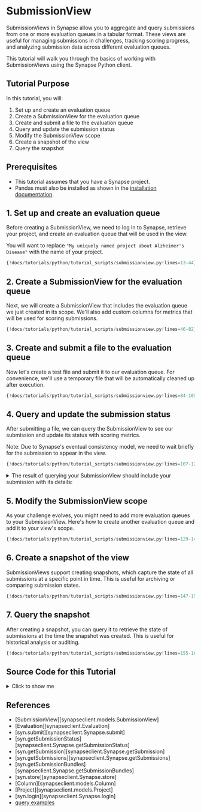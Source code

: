 # SubmissionView

SubmissionViews in Synapse allow you to aggregate and query submissions from one or more
evaluation queues in a tabular format. These views are useful for managing submissions in
challenges, tracking scoring progress, and analyzing submission data across different
evaluation queues.

This tutorial will walk you through the basics of working with SubmissionViews
using the Synapse Python client.

## Tutorial Purpose
In this tutorial, you will:

1. Set up and create an evaluation queue
2. Create a SubmissionView for the evaluation queue
3. Create and submit a file to the evaluation queue
4. Query and update the submission status
5. Modify the SubmissionView scope
6. Create a snapshot of the view
7. Query the snapshot

## Prerequisites
* This tutorial assumes that you have a Synapse project.
* Pandas must also be installed as shown in the [installation documentation](../installation.md).

## 1. Set up and create an evaluation queue

Before creating a SubmissionView, we need to log in to Synapse, retrieve your project,
and create an evaluation queue that will be used in the view.

You will want to replace `"My uniquely named project about Alzheimer's Disease"` with
the name of your project.

```python
{!docs/tutorials/python/tutorial_scripts/submissionview.py!lines=13-44}
```

## 2. Create a SubmissionView for the evaluation queue

Next, we will create a SubmissionView that includes the evaluation queue we just created
in its scope. We'll also add custom columns for metrics that will be used for scoring
submissions.

```python
{!docs/tutorials/python/tutorial_scripts/submissionview.py!lines=46-82}
```

## 3. Create and submit a file to the evaluation queue

Now let's create a test file and submit it to our evaluation queue. For convenience,
we'll use a temporary file that will be automatically cleaned up after execution.

```python
{!docs/tutorials/python/tutorial_scripts/submissionview.py!lines=84-105}
```

## 4. Query and update the submission status

After submitting a file, we can query the SubmissionView to see our submission and update
its status with scoring metrics.

Note: Due to Synapse's eventual consistency model, we need to wait briefly for the
submission to appear in the view.

```python
{!docs/tutorials/python/tutorial_scripts/submissionview.py!lines=107-128}
```

<details class="example">
  <summary>The result of querying your SubmissionView should include your submission with its details:</summary>
```
Query results:
             id          name           status      evaluationid  metric_A  metric_B
0  [submission_id]  Test Submission  RECEIVED  [evaluation_id]       NaN       NaN
```

After updating the submission status:

```
Submission status: SCORED
```
</details>

## 5. Modify the SubmissionView scope

As your challenge evolves, you might need to add more evaluation queues to your SubmissionView.
Here's how to create another evaluation queue and add it to your view's scope.

```python
{!docs/tutorials/python/tutorial_scripts/submissionview.py!lines=129-145}
```

## 6. Create a snapshot of the view

SubmissionViews support creating snapshots, which capture the state of all submissions at a
specific point in time. This is useful for archiving or comparing submission states.

```python
{!docs/tutorials/python/tutorial_scripts/submissionview.py!lines=147-154}
```

## 7. Query the snapshot

After creating a snapshot, you can query it to retrieve the state of submissions at the
time the snapshot was created. This is useful for historical analysis or auditing.

```python
{!docs/tutorials/python/tutorial_scripts/submissionview.py!lines=155-164}
```

## Source Code for this Tutorial

<details class="quote">
  <summary>Click to show me</summary>

```python
{!docs/tutorials/python/tutorial_scripts/submissionview.py!}
```
</details>

## References
- [SubmissionView][synapseclient.models.SubmissionView]
- [Evaluation][synapseclient.Evaluation]
- [syn.submit][synapseclient.Synapse.submit]
- [syn.getSubmissionStatus][synapseclient.Synapse.getSubmissionStatus]
- [syn.getSubmission][synapseclient.Synapse.getSubmission]
- [syn.getSubmissions][synapseclient.Synapse.getSubmissions]
- [syn.getSubmissionBundles][synapseclient.Synapse.getSubmissionBundles]
- [syn.store][synapseclient.Synapse.store]
- [Column][synapseclient.models.Column]
- [Project][synapseclient.models.Project]
- [syn.login][synapseclient.Synapse.login]
- [query examples](https://rest-docs.synapse.org/rest/org/sagebionetworks/repo/web/controller/TableExamples.html)
